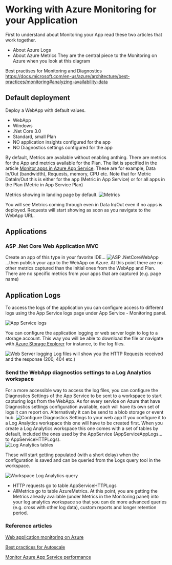 # Working with Azure Monitoring for your Application

First to understand about Monitoring your App read these two articles that work together.
- About Azure Logs
- About Azure Metrics
They are the central piece to the Monitoring on Azure when you look at this diagram

Best practises for Monitoring and Diagnostics
https://docs.microsoft.com/en-us/azure/architecture/best-practices/monitoring#analyzing-availability-data


## Default deployment
Deploy a WebApp with default values.
- WebApp
- Windows
- .Net Core 3.0
- Standard, small Plan
- NO application insights configured for the app
- NO Diagnostics settings configured for the app

By default, Metrics are available without enabling anthing. There are metrics for the App and metrics available for the Plan. The list is specified in the article [Monitor apps in Azure App Service](https://docs.microsoft.com/en-us/azure/app-service/web-sites-monitor). These are for example, Data In/Out (bandwidth), Requests, memory, CPU etc. Note that for Metric DataIn/Out this is either for the app (Metric in App Service) or for all apps in the Plan (Metric in App Service Plan)

Metrics showing in landing page by default.
![Metrics](/images/appservicedefaultmetrics.png)

You will see Metrics coming through even in Data In/Out even if no apps is deployed. Requests will start showing as soon as you navigate to the WebApp URL.

## Applications

### ASP .Net Core Web Application MVC
Create an app of this type in your favorite IDE...
![ASP .NetCoreWebApp](/images/aspnetcorewebappmvc.png)
...then publish your app to the WebApp on Azure.
At this point there are no other metrics captured than the initial ones from the WebApp and Plan. There are no specific metrics from your apps that are captured (e.g. page name)

## Application Logs
To access the logs of the application you can configure access to different logs using the App Service logs page under App Service - Monitoring panel.

![App Service logs](/images/appservicelogs.png)

You can configure the application logging or web server login to log to a storage account. This way you will be able to download the file or navigate with [Azure Storage Explorer](https://azure.microsoft.com/en-us/features/storage-explorer/) for instance, to the log files.

![Web Server logging](/images/webserverlogging.png)
Log files will show you the HTTP Requests received and the response (200, 404 etc.) 

### Send the WebApp diagnostics settings to a Log Analytics workspace

For a more accessible way to access the log files, you can configure the Diagnostics Settings of the App Service to be sent to a workspace to start capturing logs from the WebApp. As for every service on Azure that have Diagnostics settings configuration available, each will have its own set of logs it can report on. Alternatively it can be send to a blob storage or event hub.
![Configure Diagnostics Settings to your web app](/images/configureloganalytics.png)
If you configure it to a Log Analytics workspace this one will have to be created first. When you create a Log Analytics workspace this one comes with a set of tables by default, included the ones used by the AppService (AppServiceAppLogs... to AppServiceHTTPLogs).  
![Log Analytics tables](/images/logtables.png)

These will start getting populated (with a short delay) when the configuration is saved and can be queried from the Logs query tool in the workspace.

![Workspace Log Analytics query](/images/workspaceloganalyticquery.png)

- HTTP requests go to table AppServiceHTTPLogs
- AllMetrics go to table AzureMetrics. At this point, you are getting the Metrics already available (under Metrics in the Monitoring panel) into your log analytics workspace so that you can do more advanced queries (e.g. cross with other log data), custom reports and longer retention period. 

### Reference articles
[Web application monitoring on Azure](https://docs.microsoft.com/en-us/azure/architecture/reference-architectures/app-service-web-app/app-monitoring)

[Best practices for Autoscale](https://docs.microsoft.com/en-us/Azure/azure-monitor/platform/autoscale-best-practices)

[Monitor Azure App Service performance](https://docs.microsoft.com/en-us/azure/azure-monitor/app/azure-web-apps?tabs=net)